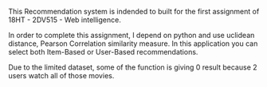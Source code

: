 This Recommendation system is indended to built for the first assignment of 18HT - 2DV515 - Web intelligence.

In order to complete this assignment, I depend on python and use uclidean distance, Pearson Correlation similarity measure.
In this application you can select both Item-Based or User-Based recommendations.

Due to the limited dataset, some of the function is giving 0 result because 2 users watch all of those movies.
